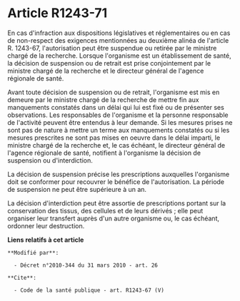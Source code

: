 # Article R1243-71

En cas d'infraction aux dispositions législatives et réglementaires ou en cas de non-respect des exigences mentionnées au
deuxième alinéa de l'article R. 1243-67, l'autorisation peut être suspendue ou retirée par le ministre chargé de la
recherche. Lorsque l'organisme est un établissement de santé, la décision de suspension ou de retrait est prise conjointement
par le ministre chargé de la recherche et le directeur général de l'agence régionale de santé. 

Avant toute décision de suspension ou de retrait, l'organisme est mis en demeure par le ministre chargé de la recherche de
mettre fin aux manquements constatés dans un délai qui lui est fixé ou de présenter ses observations. Les responsables de
l'organisme et la personne responsable de l'activité peuvent être entendus à leur demande. Si les mesures prises ne sont pas
de nature à mettre un terme aux manquements constatés ou si les mesures prescrites ne sont pas mises en oeuvre dans le délai
imparti, le ministre chargé de la recherche et, le cas échéant, le directeur général de l'agence régionale de santé,
notifient à l'organisme la décision de suspension ou d'interdiction. 

La décision de suspension précise les prescriptions auxquelles l'organisme doit se conformer pour recouvrer le bénéfice de
l'autorisation. La période de suspension ne peut être supérieure à un an. 

La décision d'interdiction peut être assortie de prescriptions portant sur la conservation des tissus, des cellules et de
leurs dérivés ; elle peut organiser leur transfert auprès d'un autre organisme ou, le cas échéant, ordonner leur destruction.

**Liens relatifs à cet article**

	**Modifié par**:

	  - Décret n°2010-344 du 31 mars 2010 - art. 26

	**Cite**:

	  - Code de la santé publique - art. R1243-67 (V)
